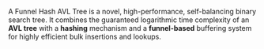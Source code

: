A Funnel Hash AVL Tree is a novel, high-performance, self-balancing binary search tree. It combines the guaranteed logarithmic time complexity of an **AVL tree** with a **hashing** mechanism and a **funnel-based** buffering system for highly efficient bulk insertions and lookups.
